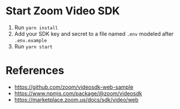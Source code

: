 # Start Zoom Video SDK

1. Run `yarn install`
2. Add your SDK key and secret to a file named `.env` modeled after `.env.example`
3. Run `yarn start`

# References

- https://github.com/zoom/videosdk-web-sample
- https://www.npmjs.com/package/@zoom/videosdk
- https://marketplace.zoom.us/docs/sdk/video/web
